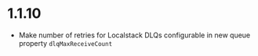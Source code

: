 # 1.1.10

- Make number of retries for Localstack DLQs configurable in new queue property `dlqMaxReceiveCount`
